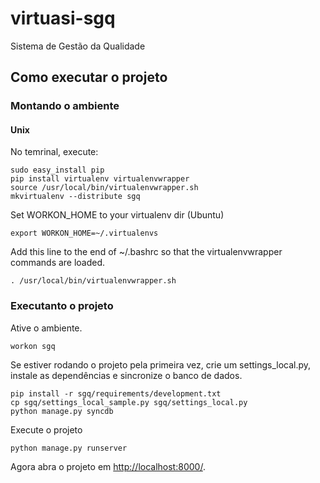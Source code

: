 virtuasi-sgq
============

Sistema de Gestão da Qualidade


Como executar o projeto
------------------------

### Montando o ambiente


#### Unix

No temrinal, execute:

    sudo easy_install pip
    pip install virtualenv virtualenvwrapper
    source /usr/local/bin/virtualenvwrapper.sh
    mkvirtualenv --distribute sgq
    
Set WORKON_HOME to your virtualenv dir (Ubuntu)

    export WORKON_HOME=~/.virtualenvs

Add this line to the end of ~/.bashrc so that the virtualenvwrapper commands are loaded.

    . /usr/local/bin/virtualenvwrapper.sh
    
### Executanto o projeto

Ative o ambiente.
    
    workon sgq

Se estiver rodando o projeto pela primeira vez, crie um settings_local.py, instale as dependências e sincronize o banco de dados.
    
    pip install -r sgq/requirements/development.txt
    cp sgq/settings_local_sample.py sgq/settings_local.py
    python manage.py syncdb

Execute o projeto
    
    python manage.py runserver

Agora abra o projeto em [http://localhost:8000/](http://localhost:8000/ "development server").
